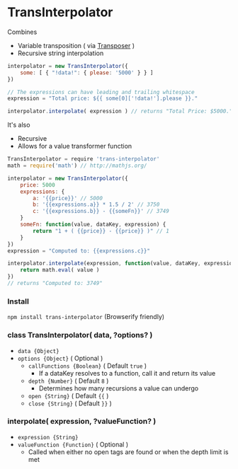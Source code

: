 # TransInterpolator
Combines
- Variable transposition ( via [Transposer](http://npmjs.com/package/transposer) )
- Recursive string interpolation

```js
interpolator = new TransInterpolator({
	some: [ { "!data!": { please: '5000' } } ]
})

// The expressions can have leading and trailing whitespace
expression = "Total price: ${{ some[0]['!data!'].please }}."

interpolator.interpolate( expression ) // returns "Total Price: $5000."
```

It's also
- Recursive
- Allows for a value transformer function

```js
TransInterpolator = require 'trans-interpolator'
math = require('math') // http://mathjs.org/

interpolator = new TransInterpolator({
	price: 5000
	expressions: {
		a: '{{price}}' // 5000
		b: '{{expressions.a}} * 1.5 / 2' // 3750
		c: '{{expressions.b}} - {{someFn}}' // 3749
	}
	someFn: function(value, dataKey, expression) {
		return "1 + ( {{price}} - {{price}} )" // 1
	}
})
expression = "Computed to: {{expressions.c}}"

interpolator.interpolate(expression, function(value, dataKey, expression) {
	return math.eval( value )
})
// returns "Computed to: 3749"
```

### Install
`npm install trans-interpolator` (Browserify friendly)

### class TransInterpolator( data, ?options? )
- `data {Object}`
- `options {Object}` ( Optional )
	+ `callFunctions {Boolean}` ( Default `true` )
		* If a dataKey resolves to a function, call it and return its value
	+ `depth {Number}` ( Default `8` )
		* Determines how many recursions a value can undergo
	+ `open {String}` ( Default `{{` )
	+ `close {String}` ( Default `}}` )

### interpolate( expression, ?valueFunction? )
- `expression {String}`
- `valueFunction {Function}` ( Optional )
	+ Called when either no open tags are found or when the depth limit is met

